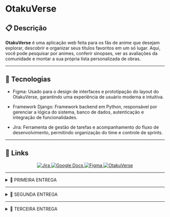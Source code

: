 # OtakuVerse

## 📋 Descrição

**OtakuVerse** é uma aplicação web feita para os fãs de anime que desejam explorar, descobrir e organizar seus títulos favoritos em um só lugar. Aqui, você pode pesquisar por animes, conferir sinopses, ver as avaliações da comunidade e montar a sua própria lista personalizada de obras.

---

## 🤖 Tecnologias

- Figma: Usado para o design de interfaces e prototipação do layout do OtakuVerse, garantindo uma experiência de usuário moderna e intuitiva.

- Framework Django: Framework backend em Python, responsável por gerenciar a lógica do sistema, banco de dados, autenticação e integração de funcionalidades.

- Jira: Ferramenta de gestão de tarefas e acompanhamento do fluxo de desenvolvimento, permitindo organização do time e controle de sprints.

---

## 🔗 Links

<div align="center">
    <a href="https://otakuverse.atlassian.net/jira/software/projects/OT/boards/1">
        <img src="https://img.shields.io/badge/Jira-0052CC?style=for-the-badge&logo=Jira&logoColor=white" alt="Jira">
    </a>
    <a href="https://docs.google.com/document/d/1Y8RcR2egMJ4rOE_O9AO1JHqaPqj51M2uxXOSbzNYWv0/edit?usp=sharing">
        <img src="https://img.shields.io/badge/Google%20Docs-4285F4?style=for-the-badge&logo=Google-Docs&logoColor=white" alt="Google Docs">
    </a>
    <a href="https://www.figma.com/design/6Q4DkRQeQO5bq2jOZrwhfO/OtakuVerse?t=B29iLpEUN9gL3O8G-1">
        <img src="https://img.shields.io/badge/Figma-4B0082?style=for-the-badge&logo=Figma&logoColor=white" alt="Figma">
    </a>
    <a href="https://otakuverse-bbbrhsg8c6hkgch5.brazilsouth-01.azurewebsites.net">
        <img src="https://img.shields.io/badge/OtakuVerse-%20-pink?style=for-the-badge&logo=data:image/png;base64,iVBORw0KGgoAAAANSUhEUgAAABAAAAAQCAYAAAAf8/9hAAABWElEQVQ4T52TsU4CURCFv5NMASBbyAxTvgCVkA3UQPnRCr3kCKxDQkH1BWYF1C4hBfZJq/7Dxsf+m9efN4xhMHnNEe8A1W1mk6/T1uN4pYZwHPINs0o0P3oqkAQ9gGZpZj7m8Z8OwvAczbRI+zeuVnbEHz3Vqc2J1ch8yPskP8Q3hX0cPrd1aY7dk81aMqEs3ixwI0hw9hAzwFci3kXs3J0FJjiDrE9wsfYpY8X0QH2pJx31gP88QPQJ3x3KXhO+L9lV0DbZyk9kY7OjvA6CWu3g+vYvQ4s+BMxVhO9QoJeFQHso/5XgX6JeVw3nX6qfUoB38yqk+X0A8f2Yk/cCQQf5AAAAAElFTkSuQmCC" alt="OtakuVerse">
    </a>
</div>

---

<details>
<summary>🚀 PRIMEIRA ENTREGA</summary>
Esta primeira focará na base do sistema, com o layout e as funcionalidades básicas sendo prototipadas e também uma introdução a prática SCRUM.

Criamos um prototipo de baixa fidelidade no [figma](https://www.figma.com/design/6Q4DkRQeQO5bq2jOZrwhfO/OtakuVerse?t=B29iLpEUN9gL3O8G-1) das histórias de usuário que colocamos em nosso sprint do jira, também criamos um [docs](https://docs.google.com/document/d/1Y8RcR2egMJ4rOE_O9AO1JHqaPqj51M2uxXOSbzNYWv0/edit?usp=sharing) para apresentar melhor as histórias com cenários de validação usando BDD.

Também foi feito um screencast apresentando nosso protótipo que está disponível no youtube através deste [link](https://youtu.be/sO74KHClKPc).

Nosso figma contem as telas de login, cadastro, listas, busca, ranking, detalhes e avaliação:
![figma](img/figmaprint.png)

O jira com nosso backlog e primeira sprint:
![backlog](img/sprintbacklog1.png)

Nosso board:
![board](img/boardprint.png)
</details>

---

<details>
<summary>🚀 SEGUNDA ENTREGA</summary>

Nessa entrega começamos a implementação real do projeto, escolhendo 3 histórias de usuário para darmos deploy.


## Histórias implementadas:

### 1. Eu como usuário gostaria de pesquisar animes.

#### Cenário 1: Usuário pesquisa um anime existente
- Dado que estou logado no sistema e estou na página de pesquisa;
- Quando eu digito o nome de um anime existente e clico em pesquisar;
- Então devo ver uma lista de títulos com o nome que pesquisei.

#### Cenário 2: Pesquisa sem resultados
- Dado que estou logado no sistema e estou na página de pesquisa;
- Quando eu digito um nome de um anime inexistente e clico em pesquisar;
- Então devo ver uma mensagem indicando que nenhum resultado foi encontrado.

#### Cenário 3: Usuário pesquisa um anime com parte do título
- Dado que estou logado no sistema e estou na página de pesquisa;
- Quando eu digito uma parte do título de um anime e clico em pesquisar;
- Então devo ver uma lista de animes cujo título contenha a parte do título que pesquisei.


    ### Pesquisa com resultados:

    ![Resultados](img/pesquisacomresultados.png)

    ### Pesquisa sem resultados:

    ![SemResultados](img/pesquisasemresultados.png)

    ### Pesquisa parcial:

    ![Parcial](img/partetitulo.png)

### 2. Eu, como usuário, quero poder avaliar os animes que assisti.

#### - Cenário 1: Usuário avalia um anime com nota;
- Dado que estou logado no sistema e estou na página de detalhes de um anime que eu assisti;
- Quando eu seleciono uma nota de 1 a 10;
- Então a minha avaliação deve ser registrada e ser exibida em meu perfil;

#### - Cenário 2: Usuário altera sua avaliação;
- Dado que já avaliei um anime;
- Quando eu seleciono uma nova nota;
- Então a nova avaliação deve substituir a antiga e ser exibida corretamente no meu perfil;

#### - Cenário 3: O usuário tenta avaliar um anime que não assistiu;
- Dado que estou logado no sistema e estou na página de detalhes de um anime que eu não comecei;
- Quando tento selecionar uma nota;
- Então o sistema deve mostrar uma mensagem de que não se pode avaliar antes de assistir o anime;

    ### Avaliar sem ter assistido:

    ![naoassistiu](img/naoassistiu.png)

    ### Mostrar nota:

    ![mostrarnota](img/avaliado.png)

    ### Trocar nota:

    ![trocarnota](img/editou.png)

### 3. Eu, como usuário, quero poder salvar animes em listas personalizadas.

#### - Cenário 1: Usuário adiciona ou atualiza um anime em uma lista;
- Dado que estou logado no sistema e estou na página de detalhes de um anime;
- Quando eu seleciono a opção de adicionar a lista e escolho a lista desejada;
- Então o anime deve aparecer na lista desejada e estar associado ao meu perfil e se o anime já estava em outra lista deve ser removido de lá;

#### - Cenário 2: Usuário remove um anime de uma lista;
- Dado que estou logado no sistema e tenho o anime em uma lista;
- Quando eu removo o anime dessa lista;
- Então ele não deve mais aparecer lá;

#### - Cenário 3: Usuário visualiza suas listas;
- Dado que estou logado no sistema;
- Quando eu acesso a área “Minha Lista”;
- Então devo ver as listas “Quero Assistir”, “Assistindo” e “Concluídos”;

    ### Adicionar à lista:

    ![adicionar](img/adicionarlista.png)

    ### Página de listas:

    ![Listas](img/listaanimes.png)

    ### Editar ou remover da lista:

    ![RemoverouEditar](img/removereditar.png)

---

## Jira

Atualizamos o Jira com a nova sprint para gerenciar o andamento de nosso projeto e organizar nossas atividades.

### Backlog:

![backlogjira](img/backlogjira2.png)

### Board:

![boardjira](img/boardjira2.png)

## Screencast

Neste screencast apresentamos o OtakuVerse, destacando as funcionalidades de pesquisa de animes, sistema de avaliação e criação de listas personalizadas para organizar o que já foi assistido. Você pode acessa-lo [clicando aqui](https://youtu.be/YGVYSygkDoc).


## Bugtracker

Utilizamos o bug tracker do GitHub para registrar erros encontrados no projeto, acompanhar correções e documentar melhorias realizadas no OtakuVerse.
![bugtracker](img/issues-bugtracker.png)

### Redirecionamento incorreto nas listas:

- Anteriormente, ao adicionar ou acessar um anime, o sistema encaminhava o usuário para a página errada, exibindo sempre o primeiro registro em vez do anime selecionado. Após a correção, o fluxo foi ajustado: agora o redirecionamento leva corretamente para a página do anime escolhido, preservando a navegação esperada.

### Duplicidade de animes no banco:

- Havia um problema em que o código não validava se o anime já estava cadastrado, o que resultava em entradas duplicadas no banco de dados. Essa lógica foi revisada, e atualmente o sistema verifica a existência do anime antes de criar um novo registro, garantindo a integridade das informações.

### Erro após cadastro de usuário:

- Durante os testes, foi identificado que, ao concluir o processo de cadastro, o sistema até registrava corretamente os dados no banco, mas redirecionava o usuário para uma página de erro. Esse comportamento gerava confusão, pois dava a impressão de que o cadastro não havia sido realizado.


## Relatório Pair programing
- Durante o desenvolvimento do OtakuVerse, adotamos a prática de Pair Programming como estratégia para aumentar a colaboração e a qualidade do código. Trabalhando em 		duplas, um integrante assumia o papel de driver, escrevendo o código, enquanto o outro atuava como navigator, revisando e sugerindo melhorias em tempo real. Essa 			dinâmica favoreceu a troca de conhecimento, a rápida detecção de falhas e a integração entre os membros da equipe. Para acessa-lo, [Abra o pdf](docs/pair_programming.pdf).
</details>

---

<details>
<summary>🚀 TERCEIRA ENTREGA</summary>

Nesta terceira entrega, ampliamos significativamente as funcionalidades do **OtakuVerse**, aprimorando a experiência do usuário e consolidando o sistema com novas histórias implementadas e melhorias gerais.

# Histórias implementadas:

## 1. Eu, como usuário, quero marcar episódios como “assistidos”.
- Implementamos uma funcionalidade que permite ao usuário marcar episódios individualmente como concluídos.
- O sistema exibe um indicador visual de progresso, permitindo que o usuário saiba exatamente até onde assistiu.
- Também foi criada uma seção de histórico de episódios assistidos, facilitando o retorno ao ponto correto na obra.

## 2. Eu, como usuário, quero visualizar informações detalhadas sobre as temporadas dos animes.
- Adicionamos uma área dedicada com título da temporada, data de lançamento, número de episódios e sinopse.
- Isso permite que o usuário acompanhe o lançamento e evolução das séries de forma clara.

## 3. Eu, como usuário, quero visualizar um ranking dos animes com maior nota.
- Criamos um ranking dinâmico, exibindo os animes com as notas mais altas dadas pela comunidade.
- O ranking apresenta posição, nota média e número de avaliações, tornando a descoberta de novos títulos mais prática.

---

# Jira

Atualizamos o Jira com uma nova sprint para acompanhar as atividades desta entrega, mantendo a organização e a clareza das tarefas.

### Backlog:
![backlog3](img/backlog3.png)

### Board:
![board3](img/board3.png)

---

## Screencast

Gravamos um screencast apresentando as novas funcionalidades implementadas nesta entrega, com foco nas melhorias de usabilidade e novos recursos.  
📺 [Clique aqui para assistir](https://youtu.be/SEU_LINK_AQUI)


---

## 🧪 Testes de Sistema (E2E) Automatizados

Os **testes de sistema (End-to-End)** têm como objetivo validar o funcionamento do projeto de ponta a ponta, simulando o comportamento real de um usuário interagindo com a aplicação.  
Esses testes verificam **fluxos completos**, como login, pesquisa de animes, marcação de episódios assistidos, exibição de temporadas e gerenciamento de listas.

A execução automatizada desses testes garante:
- Maior **confiabilidade** no funcionamento do sistema;
- **Detecção rápida** de falhas após atualizações;
- **Padronização** dos cenários de validação;
- **Economia de tempo** nas verificações manuais.

🎥 **Assista à execução dos testes E2E:**  
[👉 Clique aqui para ver o screencast no YouTube](https://youtu.be/SEU_LINK_AQUI)

---

📌 *Ferramentas utilizadas*:  
- Framework de testes E2E (Cypress)  
- Execução automatizada no ambiente do projeto  
- Cenários baseados em histórias de usuário reais
---

# Bugtracker

Implementamos uma nova seção de bug tracker para gerenciar de forma organizada as falhas identificadas e as melhorias realizadas nesta sprint.

## Open
![bugtracker](img/issues-bugtracker3-open.png)

---

## Closed
![bugtracker](img/issues-bugtracker3.png)

---

> 💡 Cada issue registrada contém título, descrição, prioridade e status de andamento

---

## Relatório Pair Programming

Continuamos aplicando a prática de Pair Programming para aumentar a colaboração entre os membros e reduzir falhas.  
📄 [Acesse o PDF](docs/pair_programming.pdf)

</details>

